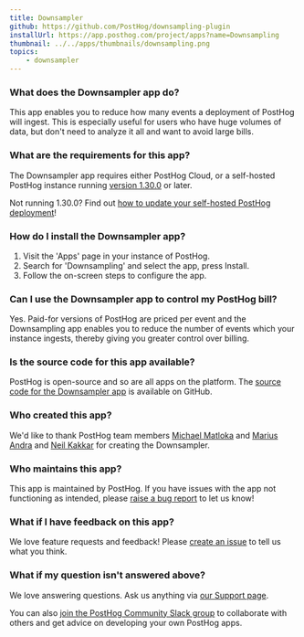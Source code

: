 ```yaml
---
title: Downsampler
github: https://github.com/PostHog/downsampling-plugin
installUrl: https://app.posthog.com/project/apps?name=Downsampling
thumbnail: ../../apps/thumbnails/downsampling.png
topics:
    - downsampler
---
```


### What does the Downsampler app do?

This app enables you to reduce how many events a deployment of PostHog will ingest. This is especially useful for users who have huge volumes of data, but don't need to analyze it all and want to avoid large bills.

### What are the requirements for this app?

The Downsampler app requires either PostHog Cloud, or a self-hosted PostHog instance running [version 1.30.0](https://posthog.com/blog/the-posthog-array-1-30-0) or later.

Not running 1.30.0? Find out [how to update your self-hosted PostHog deployment](https://posthog.com/docs/runbook/upgrading-posthog)!

### How do I install the Downsampler app?

1. Visit the 'Apps' page in your instance of PostHog.
2. Search for 'Downsampling' and select the app, press Install.
3. Follow the on-screen steps to configure the app.

### Can I use the Downsampler app to control my PostHog bill?

Yes. Paid-for versions of PostHog are priced per event and the Downsampling app enables you to reduce the number of events which your instance ingests, thereby giving you greater control over billing.

### Is the source code for this app available?

PostHog is open-source and so are all apps on the platform. The [source code for the Downsampler app](https://github.com/PostHog/downsampling-plugin) is available on GitHub.

### Who created this app?

We'd like to thank PostHog team members [Michael Matloka](https://github.com/Twixes) and [Marius Andra](https://github.com/mariusandra) and [Neil Kakkar](https://github.com/neilkakkar) for creating the Downsampler.

### Who maintains this app?

This app is maintained by PostHog. If you have issues with the app not functioning as intended, please [raise a bug report](https://github.com/PostHog/posthog/issues/new?assignees=&labels=bug&template=bug_report.md) to let us know!

### What if I have feedback on this app?

We love feature requests and feedback! Please [create an issue](https://github.com/PostHog/posthog/issues/new?assignees=&labels=enhancement%2C+feature&template=feature_request.md) to tell us what you think.

### What if my question isn't answered above?

We love answering questions. Ask us anything via [our Support page](/questions).

You can also [join the PostHog Community Slack group](/slack) to collaborate with others and get advice on developing your own PostHog apps.
